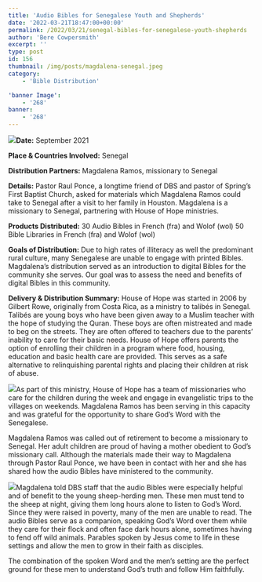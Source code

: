 ```yaml
---
title: 'Audio Bibles for Senegalese Youth and Shepherds'
date: '2022-03-21T18:47:00+00:00'
permalink: /2022/03/21/senegal-bibles-for-senegalese-youth-shepherds
author: 'Bere Cowpersmith'
excerpt: ''
type: post
id: 156
thumbnail: /img/posts/magdalena-senegal.jpeg
category:
    - 'Bible Distribution'

'banner Image':
    - '268'
banner:
    - '268'
---
```

![](/img/posts/Senegal-2.jpg)**Date:** September 2021

**Place &amp; Countries Involved:** Senegal

**Distribution Partners:** Magdalena Ramos, missionary to Senegal

**Details:** Pastor Raul Ponce, a longtime friend of DBS and pastor of Spring’s First Baptist Church, asked for materials which Magdalena Ramos could take to Senegal after a visit to her family in Houston. Magdalena is a missionary to Senegal, partnering with House of Hope ministries.

**Products Distributed:** 30 Audio Bibles in French (fra) and Wolof (wol) 50 Bible Libraries in French (fra) and Wolof (wol)

**Goals of Distribution:** Due to high rates of illiteracy as well the predominant rural culture, many Senegalese are unable to engage with printed Bibles. Magdalena’s distribution served as an introduction to digital Bibles for the community she serves. Our goal was to assess the need and benefits of digital Bibles in this community.

**Delivery &amp; Distribution Summary:** House of Hope was started in 2006 by Gilbert Rowe, originally from Costa Rica, as a ministry to talibés in Senegal. Talibés are young boys who have been given away to a Muslim teacher with the hope of studying the Quran. These boys are often mistreated and made to beg on the streets. They are often offered to teachers due to the parents’ inability to care for their basic needs. House of Hope offers parents the option of enrolling their children in a program where food, housing, education and basic health care are provided. This serves as a safe alternative to relinquishing parental rights and placing their children at risk of abuse.

![](/img/posts/Senegal-3.jpeg)As part of this ministry, House of Hope has a team of missionaries who care for the children during the week and engage in evangelistic trips to the villages on weekends. Magdalena Ramos has been serving in this capacity and was grateful for the opportunity to share God’s Word with the Senegalese.

Magdalena Ramos was called out of retirement to become a missionary to Senegal. Her adult children are proud of having a mother obedient to God’s missionary call. Although the materials made their way to Magdalena through Pastor Raul Ponce, we have been in contact with her and she has shared how the audio Bibles have ministered to the community.

![](/img/posts/Senegal-5.jpg)Magdalena told DBS staff that the audio Bibles were especially helpful and of benefit to the young sheep-herding men. These men must tend to the sheep at night, giving them long hours alone to listen to God’s Word. Since they were raised in poverty, many of the men are unable to read. The audio Bibles serve as a companion, speaking God’s Word over them while they care for their flock and often face dark hours alone, sometimes having to fend off wild animals. Parables spoken by Jesus come to life in these settings and allow the men to grow in their faith as disciples.

The combination of the spoken Word and the men’s setting are the perfect ground for these men to understand God’s truth and follow Him faithfully.